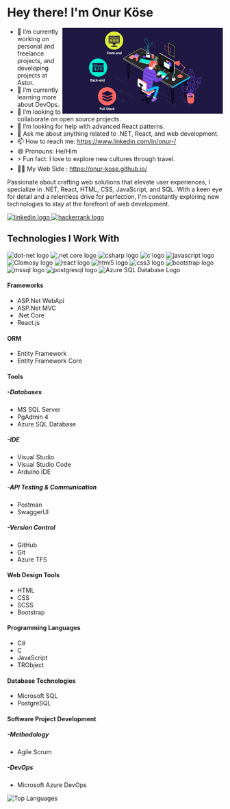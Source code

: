 
<h1 align="left">Hey there! I'm Onur Köse</h1>
<img margin-top="8%" align="right" height="200" src="https://raw.githubusercontent.com/majdimokhtar/github-images/main/rightimagemajdigithub.gif?token=GHSAT0AAAAAABUZ7SAQ6CWAJ3EWM7P3WSBUY3GNLNQ"  />

- 🔭 I’m currently working on personal and freelance projects, and developing projects at Astor.
- 🌱 I’m currently learning more about DevOps.
- 👯 I’m looking to collaborate on open source projects.
- 🤔 I’m looking for help with advanced React patterns.
- 💬 Ask me about anything related to .NET, React, and web development.
- 📫 How to reach me: https://www.linkedin.com/in/onur-/
- 😄 Pronouns: He/Him
- ⚡ Fun fact: I love to explore new cultures through travel.
- 👨‍💻 My Web Side : https://onur-kose.github.io/


Passionate about crafting web solutions that elevate user experiences, I specialize in .NET, React, HTML, CSS, JavaScript, and SQL. With a keen eye for detail and a relentless drive for perfection, I'm constantly exploring new technologies to stay at the forefront of web development.

<div align="left">
  <a href="https://www.linkedin.com/in/onur-/" target="_blank">
    <img src="https://raw.githubusercontent.com/maurodesouza/profile-readme-generator/master/src/assets/icons/social/linkedin/default.svg" width="52" height="40" alt="linkedin logo"  />
  </a>
  <a href="https://www.hackerrank.com/profile/eemkoseonur" target="_blank">
    <img src="https://raw.githubusercontent.com/maurodesouza/profile-readme-generator/master/src/assets/icons/social/hackerrank/default.svg" width="52" height="40" alt="hackerrank logo"  />
  </a>
</div>
<div style="display: flex; align-items: center;">

  <h2 >Technologies I Work With</h2>
</div>



<div align="left">
<div align="left">
  <img src="https://camo.githubusercontent.com/ffd36f58644a0becb0773b8c7a3d772b12d978351528fdaf889d6831c6dae434/68747470733a2f2f63646e2e6a7364656c6976722e6e65742f67682f64657669636f6e732f64657669636f6e2f69636f6e732f646f742d6e65742f646f742d6e65742d6f726967696e616c2e737667" height="40" width="52" alt="dot-net logo" />
  <img src="https://cdn.jsdelivr.net/gh/devicons/devicon/icons/dotnetcore/dotnetcore-original.svg" height="40" width="52" alt=".net core logo" />
  <img src="https://cdn.jsdelivr.net/gh/devicons/devicon/icons/csharp/csharp-original.svg" height="40" width="52" alt="csharp logo" />
  <img src="https://cdn.jsdelivr.net/gh/devicons/devicon/icons/c/c-original.svg" height="40" width="52" alt="c logo" />
  <img src="https://cdn.jsdelivr.net/gh/devicons/devicon/icons/javascript/javascript-original.svg" height="40" width="52" alt="javascript logo" />
  <img src="https://i0.wp.com/clomosy.com.tr/wp-content/uploads/2024/04/960x720.2.png?fit=961%2C720&ssl=1" height="40" width="52" alt="Clomosy logo" />
  <img src="https://cdn.jsdelivr.net/gh/devicons/devicon/icons/react/react-original.svg" height="40" width="52" alt="react logo" />
  <img src="https://cdn.jsdelivr.net/gh/devicons/devicon/icons/html5/html5-original.svg" height="40" width="52" alt="html5 logo" />
  <img src="https://cdn.jsdelivr.net/gh/devicons/devicon/icons/css3/css3-original.svg" height="40" width="52" alt="css3 logo" />
  <img src="https://cdn.jsdelivr.net/gh/devicons/devicon/icons/bootstrap/bootstrap-original.svg" height="40" width="52" alt="bootstrap logo" />
  <img src="https://cdn.jsdelivr.net/gh/devicons/devicon/icons/microsoftsqlserver/microsoftsqlserver-plain.svg" height="40" width="52" alt="mssql logo" />
  <img src="https://cdn.jsdelivr.net/gh/devicons/devicon/icons/postgresql/postgresql-original.svg" height="40" width="52" alt="postgresql logo" />
  <img src="https://www.svgrepo.com/show/331759/sql-azure.svg" height="40" width="52" alt="Azure SQL Database Logo" />

  
  

</div>

</div>
</div>

#### Frameworks
- ASP.Net WebApi
- ASP.Net MVC
- .Net Core
- React.js

#### ORM
- Entity Framework
- Entity Framework Core

#### Tools

  ##### -Databases
  - MS SQL Server
  - PgAdmin 4
  - Azure SQL Database
  
  ##### -IDE
  - Visual Studio
  - Visual Studio Code
  - Arduino IDE
  
  ##### -API Testing & Communication
  - Postman
  - SwaggerUI
  
  ##### -Version Control
  - GitHub
  - Git
  - Azure TFS

#### Web Design Tools
- HTML
- CSS
- SCSS
- Bootstrap

#### Programming Languages
- C#
- C
- JavaScript
- TRObject

#### Database Technologies
- Microsoft SQL
- PostgreSQL

#### Software Project Development

##### -Methodology
- Agile Scrum

##### -DevOps
- Microsoft Azure DevOps

<div align="left">
  <img src="https://github-readme-stats.vercel.app/api/top-langs/?username=Onur-Kose&layout=compact&theme=dracula" height="250" alt="Top Languages" />
</div>

